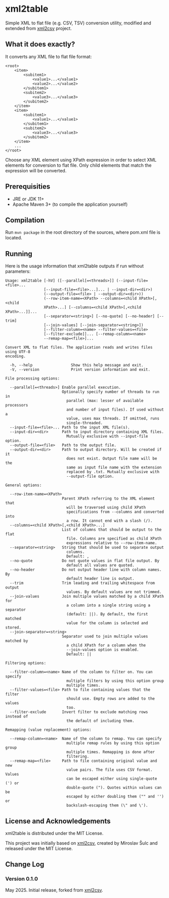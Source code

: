 # xml2table

Simple XML to flat file (e.g. CSV, TSV) conversion utility, modified and extended from [xml2csv](https://github.com/fordfrog/xml2csv) project.

## What it does exactly?

It converts any XML file to flat file format:

    <root>
        <item>
        	<subitem1>
	            <value1>...</value1>
	            <value2>...</value2>
        	</subitem1>
        	<subitem2>
	            <value3>...</value3>
        	</subitem2>
        </item>
        <item>
            <subitem1>
	            <value1>...</value1>
        	</subitem1>
        	<subitem2>
	            <value3>...</value3>
        	</subitem2>
        </item>
        ...
    </root>

Choose any XML element using XPath expression in order to select XML elements
for conversion to flat file. Only child elements that match the expression will
be converted.

## Prerequisities

* JRE or JDK 11+
* Apache Maven 3+ (to compile the application yourself)

## Compilation

Run `mvn package` in the root directory of the sources, where pom.xml file is
located.

## Running

Here is the usage information that xml2table outputs if run without parameters:

    Usage: xml2table [-hV] ([--parallel[=<threads>]] (--input-file=<file>...
                     [--input-file=<file>...]... | --input-dir=<dir>)
                     (--output-file=<file> | --output-dir=<dir>))
                     (--row-item-name=<XPath> --columns=<child XPath>[,<child
                     XPath>...] [--columns=<child XPath>[,<child XPath>...]]...
                     [--separator=<string>] [--no-quote] [--no-header] [--trim]
                     [--join-values] [--join-separator=<string>])
                     [--filter-column=<name> --filter-values=<file>
                     [--filter-exclude]]... [--remap-column=<name>
                     --remap-map=<file>]...

    Convert XML to flat files. The application reads and writes files using UTF-8
    encoding.

      -h, --help                 Show this help message and exit.
      -V, --version              Print version information and exit.

    File processing options:

      --parallel[=<threads>] Enable parallel execution.
                             Optionally specify number of threads to run in
                               parallel (max: lesser of available processors
                               and number of input files). If used without a
                               value, uses max threads. If omitted, runs
                               single-threaded.
      --input-file=<file>... Path to the input XML file(s).
      --input-dir=<dir>      Path to input directory containing XML files.
                               Mutually exclusive with --input-file option.
      --output-file=<file>   Path to the output file.
      --output-dir=<dir>     Path to output directory. Will be created if it
                               does not exist. Output file name will be the
                               same as input file name with the extension
                               replaced by .txt. Mutually exclusive with
                               --output-file option.

    General options:

      --row-item-name=<XPath>
                             Parent XPath referring to the XML element that
                               will be traversed using child XPath
                               specifications from --columns and converted into
                               a row. It cannot end with a slash (/).
      --columns=<child XPath>[,<child XPath>...]
                             List of columns that should be output to the flat
                               file. Columns are specified as child XPath
                               expressions relative to --row-item-name.
      --separator=<string>   String that should be used to separate output
                               columns.
                               Default: ,
      --no-quote             Do not quote values in flat file output. By
                               default all values are quoted.
      --no-header            Do not output header line with column names. By
                               default header line is output.
      --trim                 Trim leading and trailing whitespace from output
                               values. By default values are not trimmed.
      --join-values          Join multiple values matched by a child XPath for
                               a column into a single string using a separator
                               (default: ||). By default, the first matched
                               value for the column is selected and stored.
      --join-separator=<string>
                             Separator used to join multiple values matched by
                               a child XPath for a column when the
                               --join-values option is enabled.
                               Default: ||

    Filtering options:

      --filter-column=<name> Name of the column to filter on. You can specify
                               multiple filters by using this option group
                               multiple times.
      --filter-values=<file> Path to file containing values that the filter
                               should use. Empty rows are added to the values
                               too.
      --filter-exclude       Invert filter to exclude matching rows instead of
                               the default of including them.

    Remapping (value replacement) options:

      --remap-column=<name>  Name of the column to remap. You can specify
                               multiple remap rules by using this option group
                               multiple times. Remapping is done after
                               filtering.
      --remap-map=<file>     Path to file containing original value and new
                               value pairs. The file uses CSV format. Values
                               can be escaped either using single-quote (') or
                               double-quote ("). Quotes within values can be
                               escaped by either doubling them ("" and '') or
                               backslash-escaping them (\" and \').

## License and Acknowledgements

xml2table is distributed under the MIT License.

This project was initially based on [xml2csv](https://github.com/fordfrog/xml2csv),
created by Miroslav Šulc and released under the MIT License.

## Change Log

### Version 0.1.0

May 2025. Initial release, forked from [xml2csv](https://github.com/fordfrog/xml2csv).
